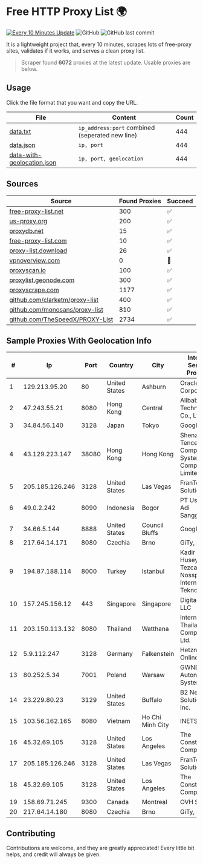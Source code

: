 
# Free HTTP Proxy List 🌍

[![Every 10 Minutes Update](https://github.com/mertguvencli/http-proxy-list/actions/workflows/main.yml/badge.svg?branch=main)](https://github.com/mertguvencli/http-proxy-list/actions/workflows/main.yml)
![GitHub](https://img.shields.io/github/license/mertguvencli/http-proxy-list)
![GitHub last commit](https://img.shields.io/github/last-commit/mertguvencli/http-proxy-list)

It is a lightweight project that, every 10 minutes, scrapes lots of free-proxy sites, validates if it works, and serves a clean proxy list.


> Scraper found **6072** proxies at the latest update. Usable proxies are below.

## Usage

Click the file format that you want and copy the URL.


|File|Content|Count|
|----|-------|-----|
|[data.txt](https://raw.githubusercontent.com/mertguvencli/http-proxy-list/main/proxy-list/data.txt)|`ip_address:port` combined (seperated new line)|444|
|[data.json](https://raw.githubusercontent.com/mertguvencli/http-proxy-list/main/proxy-list/data.json)|`ip, port`|444|
|[data-with-geolocation.json](https://raw.githubusercontent.com/mertguvencli/http-proxy-list/main/proxy-list/data-with-geolocation.json)|`ip, port, geolocation`|444|

## Sources

|Source|Found Proxies|Succeed|
|------|-------------|-------|
|[free-proxy-list.net](https://free-proxy-list.net)|300|✅|
|[us-proxy.org](https://www.us-proxy.org)|200|✅|
|[proxydb.net](http://proxydb.net)|15|✅|
|[free-proxy-list.com](https://free-proxy-list.com/?page=&port=&type%5B%5D=http&type%5B%5D=https&up_time=0&search=Search)|10|✅|
|[proxy-list.download](https://www.proxy-list.download/HTTP)|26|✅|
|[vpnoverview.com](https://vpnoverview.com/privacy/anonymous-browsing/free-proxy-servers)|0|🚫|
|[proxyscan.io](https://www.proxyscan.io)|100|✅|
|[proxylist.geonode.com](https://proxylist.geonode.com/api/proxy-list?limit=300&page=1&sort_by=lastChecked&sort_type=desc&protocols=http,https)|300|✅|
|[proxyscrape.com](https://api.proxyscrape.com/v2/?request=displayproxies&protocol=http&timeout=10000&country=all&ssl=all&anonymity=all)|1177|✅|
|[github.com/clarketm/proxy-list](https://raw.githubusercontent.com/clarketm/proxy-list/master/proxy-list-raw.txt)|400|✅|
|[github.com/monosans/proxy-list](https://raw.githubusercontent.com/monosans/proxy-list/main/proxies/http.txt)|810|✅|
|[github.com/TheSpeedX/PROXY-List](https://raw.githubusercontent.com/TheSpeedX/PROXY-List/master/http.txt)|2734|✅|


## Sample Proxies With Geolocation Info

|#|Ip|Port|Country|City|Internet Service Provider|
|-|--|----|-------|----|-------------------------|
|1|129.213.95.20|80|United States|Ashburn|Oracle Corporation|
|2|47.243.55.21|8080|Hong Kong|Central|Alibaba (US) Technology Co., Ltd.|
|3|34.84.56.140|3128|Japan|Tokyo|Google LLC|
|4|43.129.223.147|38080|Hong Kong|Hong Kong|Shenzhen Tencent Computer Systems Company Limited|
|5|205.185.126.246|3128|United States|Las Vegas|FranTech Solutions|
|6|49.0.2.242|8090|Indonesia|Bogor|PT Usaha Adi Sanggoro|
|7|34.66.5.144|8888|United States|Council Bluffs|Google LLC|
|8|217.64.14.171|8080|Czechia|Brno|GiTy, a.s.|
|9|194.87.188.114|8000|Turkey|Istanbul|Kadir Huseyin Tezcan Nosspeed Internet Teknolojileri|
|10|157.245.156.12|443|Singapore|Singapore|DigitalOcean, LLC|
|11|203.150.113.132|8080|Thailand|Watthana|Internet Thailand Company Ltd.|
|12|5.9.112.247|3128|Germany|Falkenstein|Hetzner Online GmbH|
|13|80.252.5.34|7001|Poland|Warsaw|GWNET Autonomus System|
|14|23.229.80.23|3129|United States|Buffalo|B2 Net Solutions Inc.|
|15|103.56.162.165|8080|Vietnam|Ho Chi Minh City|INETSOFT|
|16|45.32.69.105|3128|United States|Los Angeles|The Constant Company|
|17|205.185.126.246|3128|United States|Las Vegas|FranTech Solutions|
|18|45.32.69.105|3128|United States|Los Angeles|The Constant Company|
|19|158.69.71.245|9300|Canada|Montreal|OVH SAS|
|20|217.64.14.180|8080|Czechia|Brno|GiTy, a.s.|



## Contributing

Contributions are welcome, and they are greatly appreciated! Every
little bit helps, and credit will always be given.

